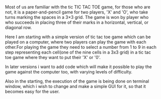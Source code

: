 Most of us are familiar with the tic TIC TAC TOE game, for those who are not, it is a paper-and-pencil game for two players, 'X' and 'O', who take turns marking the spaces in a 3×3 grid. The game is won by player who who succeeds in placing three of their marks in a horizontal, vertical, or diagonal row.


Here I am starting with a simple version of tic tac toe game which can be played on a computer, where two players can play the game with each other.For playing the game they need to select a number from 1 to 9 in each step representing each cell(one of the nine cells in a 3x3 grid) in a tic tac toe game where they want to put their 'X' or '0'.


In later versions i want to add code which will make it possible to play the game against the computer too, with varying levels of difficulty.


Also in the starting, the execution of the game is being done on terminal window, which i wish to change and make a simple GUI for it, so that it becomes easy for the user.
